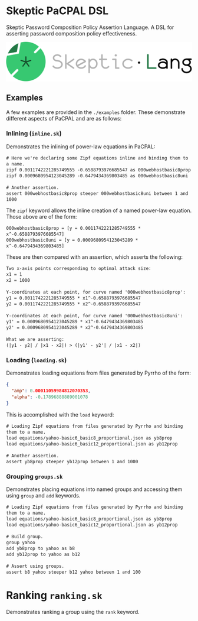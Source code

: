 # Skeptic PaCPAL DSL
Skeptic Password Composition Policy Assertion Language. A DSL for asserting password composition policy effectiveness.

![Logo](assets/logo-text-h.svg)

## Examples
A few examples are provided in the `./examples` folder. These demonstrate different aspects of PaCPAL and are as follows:

### Inlining (`inline.sk`)
Demonstrates the inlining of power-law equations in PaCPAL:

```
# Here we're declaring some Zipf equations inline and binding them to a name.
zipf 0.0011742221285749555 -0.6588793976685547 as 000webhostbasic8prop
zipf 0.0009680954123045289 -0.6479434369803485 as 000webhostbasic8uni

# Another assertion.
assert 000webhostbasic8prop steeper 000webhostbasic8uni between 1 and 1000
```

The `zipf` keyword allows the inline creation of a named power-law equation. Those above are of the form:

```
000webhostbasic8prop = [y = 0.0011742221285749555 * x^-0.6588793976685547]
000webhostbasic8uni = [y = 0.0009680954123045289 * x^-0.6479434369803485]
```

These are then compared with an assertion, which asserts the following:

```
Two x-axis points corresponding to optimal attack size:
x1 = 1
x2 = 1000

Y-coordinates at each point, for curve named '000webhostbasic8prop':
y1 = 0.0011742221285749555 * x1^-0.6588793976685547
y2 = 0.0011742221285749555 * x2^-0.6588793976685547

Y-coordinates at each point, for curve named '000webhostbasic8uni':
y1' = 0.0009680954123045289 * x1^-0.6479434369803485
y2' = 0.0009680954123045289 * x2^-0.6479434369803485

What we are asserting:
(|y1 - y2| / |x1 - x2|) > (|y1' - y2'| / |x1 - x2|)
```

### Loading (`loading.sk`)
Demonstrates loading equations from files generated by Pyrrho of the form:

```json
{
  "amp": 0.00011059984812070353,
  "alpha": -0.17896888889001078
}
```

This is accomplished with the `load` keyword:

```
# Loading Zipf equations from files generated by Pyrrho and binding them to a name.
load equations/yahoo-basic6_basic8_proportional.json as yb8prop
load equations/yahoo-basic6_basic12_proportional.json as yb12prop

# Another assertion.
assert yb8prop steeper yb12prop between 1 and 1000
```

### Grouping `groups.sk`
Demonstrates placing equations into named groups and accessing them using `group` and `add` keywords.

```
# Loading Zipf equations from files generated by Pyrrho and binding them to a name.
load equations/yahoo-basic6_basic8_proportional.json as yb8prop
load equations/yahoo-basic6_basic12_proportional.json as yb12prop

# Build group.
group yahoo
add yb8prop to yahoo as b8
add yb12prop to yahoo as b12

# Assert using groups.
assert b8 yahoo steeper b12 yahoo between 1 and 100
```

# Ranking `ranking.sk`
Demonstrates ranking a group using the `rank` keyword.
